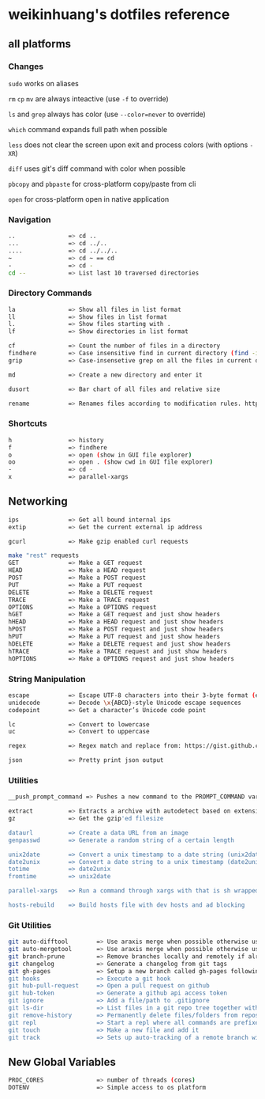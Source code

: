 ﻿
# weikinhuang's dotfiles reference

## all platforms

### Changes

`sudo` works on aliases

`rm` `cp` `mv` are always inteactive (use `-f` to override)

`ls` and `grep` always has color (use `--color=never` to override)

`which` command expands full path when possible

`less` does not clear the screen upon exit and process colors (with options `-XR`)

`diff` uses git's diff command with color when possible

`pbcopy` and `pbpaste` for cross-platform copy/paste from cli

`open` for cross-platform open in native application

### Navigation

```bash
..               => cd ..
...              => cd ../..
....             => cd ../../..
~                => cd ~ == cd
-                => cd -
cd --            => List last 10 traversed directories
```

### Directory Commands

```bash
la               => Show all files in list format
ll               => Show files in list format
l.               => Show files starting with .
lf               => Show directories in list format

cf               => Count the number of files in a directory
findhere         => Case insensitive find in current directory (find -iname "*arg*")
grip             => Case-insensetive grep on all the files in current directory

md               => Create a new directory and enter it

dusort           => Bar chart of all files and relative size

rename           => Renames files according to modification rules. http://plasmasturm.org/code/rename/
```

### Shortcuts

```bash
h                => history
f                => findhere
o                => open (show in GUI file explorer)
oo               => open . (show cwd in GUI file explorer)
-                => cd -
x                => parallel-xargs
```

## Networking

```bash
ips              => Get all bound internal ips
extip            => Get the current external ip address

gcurl            => Make gzip enabled curl requests

make "rest" requests
GET              => Make a GET request
HEAD             => Make a HEAD request
POST             => Make a POST request
PUT              => Make a PUT request
DELETE           => Make a DELETE request
TRACE            => Make a TRACE request
OPTIONS          => Make a OPTIONS request
hGET             => Make a GET request and just show headers
hHEAD            => Make a HEAD request and just show headers
hPOST            => Make a POST request and just show headers
hPUT             => Make a PUT request and just show headers
hDELETE          => Make a DELETE request and just show headers
hTRACE           => Make a TRACE request and just show headers
hOPTIONS         => Make a OPTIONS request and just show headers
```

### String Manipulation

```bash
escape           => Escape UTF-8 characters into their 3-byte format (escape λ => \xCE\xBB)
unidecode        => Decode \x{ABCD}-style Unicode escape sequences
codepoint        => Get a character’s Unicode code point

lc               => Convert to lowercase
uc               => Convert to uppercase

regex            => Regex match and replace from: https://gist.github.com/opsb/4409156

json             => Pretty print json output
```

### Utilities

```bash
__push_prompt_command => Pushes a new command to the PROMPT_COMMAND variable

extract          => Extracts a archive with autodetect based on extension
gz               => Get the gzip'ed filesize

dataurl          => Create a data URL from an image
genpasswd        => Generate a random string of a certain length

unix2date        => Convert a unix timestamp to a date string (unix2date 1234567890 => Fri, Feb 13, 2009  6:31:30 PM)
date2unix        => Convert a date string to a unix timestamp (date2unix Fri, Feb 13, 2009  6:31:30 PM => 1234567890)
totime           => date2unix
fromtime         => unix2date

parallel-xargs   => Run a command through xargs with that is sh wrapped (parallel-xargs cat {})

hosts-rebuild    => Build hosts file with dev hosts and ad blocking
```

### Git Utilities

```bash
git auto-difftool        => Use araxis merge when possible otherwise use vimdiff
git auto-mergetool       => Use araxis merge when possible otherwise use vimdiff
git branch-prune         => Remove branches locally and remotely if already merged into master
git changelog            => Generate a changelog from git tags
git gh-pages             => Setup a new branch called gh-pages following github's procedure
git hooks                => Execute a git hook
git hub-pull-request     => Open a pull request on github
git hub-token            => Generate a github api access token
git ignore               => Add a file/path to .gitignore
git ls-dir               => List files in a git repo tree together with the latest commit
git remove-history       => Permanently delete files/folders from repository
git repl                 => Start a repl where all commands are prefixed with "git"
git touch                => Make a new file and add it
git track                => Sets up auto-tracking of a remote branch with same base name
```

## New Global Variables

```bash
PROC_CORES               => number of threads (cores)
DOTENV                   => Simple access to os platform
```
